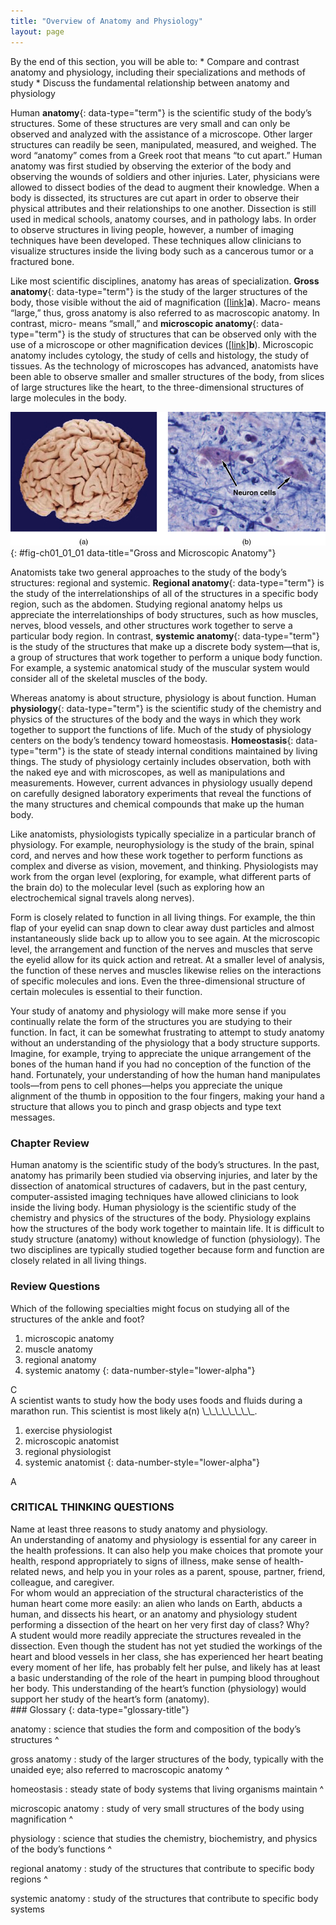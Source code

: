 ```yaml
---
title: "Overview of Anatomy and Physiology"
layout: page
---
```



<div data-type="abstract" markdown="1">
By the end of this section, you will be able to:
* Compare and contrast anatomy and physiology, including their specializations and methods of study
* Discuss the fundamental relationship between anatomy and physiology

</div>

Human **anatomy**{: data-type="term"} is the scientific study of the body’s structures. Some of these structures are very small and can only be observed and analyzed with the assistance of a microscope. Other larger structures can readily be seen, manipulated, measured, and weighed. The word “anatomy” comes from a Greek root that means “to cut apart.” Human anatomy was first studied by observing the exterior of the body and observing the wounds of soldiers and other injuries. Later, physicians were allowed to dissect bodies of the dead to augment their knowledge. When a body is dissected, its structures are cut apart in order to observe their physical attributes and their relationships to one another. Dissection is still used in medical schools, anatomy courses, and in pathology labs. In order to observe structures in living people, however, a number of imaging techniques have been developed. These techniques allow clinicians to visualize structures inside the living body such as a cancerous tumor or a fractured bone.

Like most scientific disciplines, anatomy has areas of specialization. **Gross anatomy**{: data-type="term"} is the study of the larger structures of the body, those visible without the aid of magnification ([\[link\]](#fig-ch01_01_01)**a**). Macro- means “large,” thus, gross anatomy is also referred to as macroscopic anatomy. In contrast, micro- means “small,” and **microscopic anatomy**{: data-type="term"} is the study of structures that can be observed only with the use of a microscope or other magnification devices ([\[link\]](#fig-ch01_01_01)**b**). Microscopic anatomy includes cytology, the study of cells and histology, the study of tissues. As the technology of microscopes has advanced, anatomists have been able to observe smaller and smaller structures of the body, from slices of large structures like the heart, to the three-dimensional structures of large molecules in the body.

![Photo A shows an entire human brain which has a lumpy and deeply striated appearance. Photo B is a micrograph of neural tissue. It contains two roughly diamond-shaped cells with dark nuclei. The cells are embedded in a light colored tissue containing smaller cells and fiber strands.](../resources/01_01ab_Gross_and_Microscopic_Anatomy.jpg "(a) Gross anatomy considers large structures such as the brain. (b) Microscopic anatomy can deal with the same structures, though at a different scale. This is a micrograph of nerve cells from the brain. LM &#xD7; 1600. (credit a: &#x201C;WriterHound&#x201D;/Wikimedia Commons; credit b: Micrograph provided by the Regents of University of Michigan Medical School &#xA9; 2012)"){: #fig-ch01_01_01 data-title="Gross and Microscopic Anatomy"}

Anatomists take two general approaches to the study of the body’s structures: regional and systemic. **Regional anatomy**{: data-type="term"} is the study of the interrelationships of all of the structures in a specific body region, such as the abdomen. Studying regional anatomy helps us appreciate the interrelationships of body structures, such as how muscles, nerves, blood vessels, and other structures work together to serve a particular body region. In contrast, **systemic anatomy**{: data-type="term"} is the study of the structures that make up a discrete body system—that is, a group of structures that work together to perform a unique body function. For example, a systemic anatomical study of the muscular system would consider all of the skeletal muscles of the body.

Whereas anatomy is about structure, physiology is about function. Human **physiology**{: data-type="term"} is the scientific study of the chemistry and physics of the structures of the body and the ways in which they work together to support the functions of life. Much of the study of physiology centers on the body’s tendency toward homeostasis. **Homeostasis**{: data-type="term"} is the state of steady internal conditions maintained by living things. The study of physiology certainly includes observation, both with the naked eye and with microscopes, as well as manipulations and measurements. However, current advances in physiology usually depend on carefully designed laboratory experiments that reveal the functions of the many structures and chemical compounds that make up the human body.

Like anatomists, physiologists typically specialize in a particular branch of physiology. For example, neurophysiology is the study of the brain, spinal cord, and nerves and how these work together to perform functions as complex and diverse as vision, movement, and thinking. Physiologists may work from the organ level (exploring, for example, what different parts of the brain do) to the molecular level (such as exploring how an electrochemical signal travels along nerves).

Form is closely related to function in all living things. For example, the thin flap of your eyelid can snap down to clear away dust particles and almost instantaneously slide back up to allow you to see again. At the microscopic level, the arrangement and function of the nerves and muscles that serve the eyelid allow for its quick action and retreat. At a smaller level of analysis, the function of these nerves and muscles likewise relies on the interactions of specific molecules and ions. Even the three-dimensional structure of certain molecules is essential to their function.

Your study of anatomy and physiology will make more sense if you continually relate the form of the structures you are studying to their function. In fact, it can be somewhat frustrating to attempt to study anatomy without an understanding of the physiology that a body structure supports. Imagine, for example, trying to appreciate the unique arrangement of the bones of the human hand if you had no conception of the function of the hand. Fortunately, your understanding of how the human hand manipulates tools—from pens to cell phones—helps you appreciate the unique alignment of the thumb in opposition to the four fingers, making your hand a structure that allows you to pinch and grasp objects and type text messages.

### Chapter Review

Human anatomy is the scientific study of the body’s structures. In the past, anatomy has primarily been studied via observing injuries, and later by the dissection of anatomical structures of cadavers, but in the past century, computer-assisted imaging techniques have allowed clinicians to look inside the living body. Human physiology is the scientific study of the chemistry and physics of the structures of the body. Physiology explains how the structures of the body work together to maintain life. It is difficult to study structure (anatomy) without knowledge of function (physiology). The two disciplines are typically studied together because form and function are closely related in all living things.

### Review Questions

<div data-type="exercise">
<div data-type="problem" markdown="1">
Which of the following specialties might focus on studying all of the structures of the ankle and foot?

1.  microscopic anatomy
2.  muscle anatomy
3.  regional anatomy
4.  systemic anatomy
{: data-number-style="lower-alpha"}

</div>
<div data-type="solution" markdown="1">
C

</div>
</div>

<div data-type="exercise">
<div data-type="problem" markdown="1">
A scientist wants to study how the body uses foods and fluids during a marathon run. This scientist is most likely a(n) \_\_\_\_\_\_\_\_.

1.  exercise physiologist
2.  microscopic anatomist
3.  regional physiologist
4.  systemic anatomist
{: data-number-style="lower-alpha"}

</div>
<div data-type="solution" markdown="1">
A

</div>
</div>

### CRITICAL THINKING QUESTIONS

<div data-type="exercise">
<div data-type="problem" markdown="1">
Name at least three reasons to study anatomy and physiology.

</div>
<div data-type="solution" markdown="1">
An understanding of anatomy and physiology is essential for any career in the health professions. It can also help you make choices that promote your health, respond appropriately to signs of illness, make sense of health-related news, and help you in your roles as a parent, spouse, partner, friend, colleague, and caregiver.

</div>
</div>

<div data-type="exercise">
<div data-type="problem" markdown="1">
For whom would an appreciation of the structural characteristics of the human heart come more easily: an alien who lands on Earth, abducts a human, and dissects his heart, or an anatomy and physiology student performing a dissection of the heart on her very first day of class? Why?

</div>
<div data-type="solution" markdown="1">
A student would more readily appreciate the structures revealed in the dissection. Even though the student has not yet studied the workings of the heart and blood vessels in her class, she has experienced her heart beating every moment of her life, has probably felt her pulse, and likely has at least a basic understanding of the role of the heart in pumping blood throughout her body. This understanding of the heart’s function (physiology) would support her study of the heart’s form (anatomy).

</div>
</div>

<div data-type="glossary" markdown="1">
### Glossary
{: data-type="glossary-title"}

anatomy
: science that studies the form and composition of the body’s structures
^

gross anatomy
: study of the larger structures of the body, typically with the unaided eye; also referred to macroscopic anatomy
^

homeostasis
: steady state of body systems that living organisms maintain
^

microscopic anatomy
: study of very small structures of the body using magnification
^

physiology
: science that studies the chemistry, biochemistry, and physics of the body’s functions
^

regional anatomy
: study of the structures that contribute to specific body regions
^

systemic anatomy
: study of the structures that contribute to specific body systems

</div>

